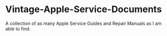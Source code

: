 # Vintage-Apple-Service-Documents
A collection of as many Apple Service Guides and Repair Manuals as I am able to find.
